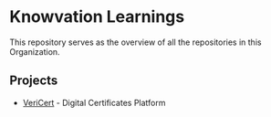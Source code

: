 # **Knowvation Learnings**

This repository serves as the overview of all the repositories in this Organization.

## Projects

- [VeriCert](VeriCert/SOW.md) - Digital Certificates Platform

